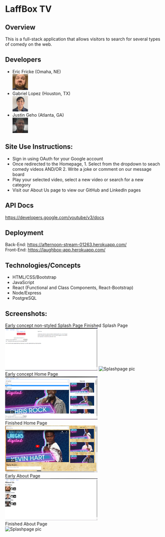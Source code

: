 # LaffBox TV

## Overview
This is a full-stack application that allows visitors to search for several types of comedy on the web. 

## Developers
- Eric Fricke (Omaha, NE) <br> <img src="./src/components/about/derp.jpg" alt="Eric Pic" width="50px">
- Gabriel Lopez (Houston, TX) <br> <img src="./src/components/about/linkedinPictureReal.JPG" alt="Gabriel Pic" width="50px">
- Justin Geho (Atlanta, GA) <br> <img src="./src/components/about/JustinPic.jpg" alt="Justin Pic" width="50px">

## Site Use Instructions:
- Sign in using OAuth for your Google account
- Once redirected to the Homepage, 1. Select from the dropdown to seach comedy videos AND/OR 2. Write a joke or comment on our message board
- Play your selected video, select a new video or search for a new category
- Visit our About Us page to view our GitHub and LinkedIn pages

## API Docs
https://developers.google.com/youtube/v3/docs

## Deployment

Back-End: https://afternoon-stream-01263.herokuapp.com/ <br>
Front-End: https://laughbox-app.herokuapp.com/


## Technologies/Concepts
- HTML/CSS/Bootstrap
- JavaScript
- React (Functional and Class Components, React-Bootstrap)
- Node/Express
- PostgreSQL

## Screenshots:
Early concept non-styled Splash Page               Finished Splash Page<br>
<img src="./src/components/about/Splashpage.png" alt="Splashpage pic" width="300px">
<img src="./src/components/about/Finished Splash2.png" alt="Splashpage pic" width="300px"><br>
Early concept Home Page<br>
<img src="./src/components/about/Homepage.png" alt="Splashpage pic" width="300px"><br>
Finished Home Page<br>
<img src="./src/components/about/Finished Home2.png" alt="Splashpage pic" width="300px"><br>
Early About Page<br>
<img src="./src/components/about/Aboutpage.png" alt="Splashpage pic" width="300px"><br>
Finished About Page<br>
<img src="./src/components/about/Finished About2.png" alt="Splashpage pic" width="300px"><br>
